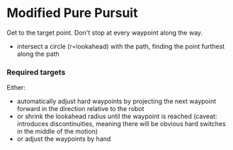 # Modified Pure Pursuit

Get to the target point. Don't stop at every waypoint along the way.

* intersect a circle (r=lookahead) with the path, finding the point furthest along the path

### Required targets
Either:
*   automatically adjust hard waypoints by projecting the next waypoint forward
    in the direction relative to the robot
*   or shrink the lookahead radius until the waypoint is reached (caveat:
    introduces discontinuities, meaning there will be obvious hard switches
    in the middle of the motion)
*   or adjust the waypoints by hand
